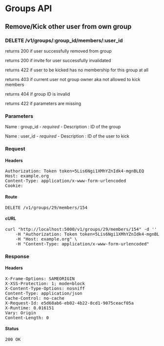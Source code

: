 # Groups API

## Remove/Kick other user from own group

### DELETE /v1/groups/:group_id/members/:user_id

returns 200 if user successfully removed from group

returns 200 if invite for user successfully invalidated

returns 422 if user to be kicked has no membership for this group at all

returns 403 if current user not group owner aka not allowed to kick members

returns 404 if group ID is invalid

returns 422 if parameters are missing

### Parameters

Name : group_id *- required -*
Description : ID of the group

Name : user_id *- required -*
Description : ID of the user to kick

### Request

#### Headers

<pre>Authorization: Token token=5Lis6Ngi1XMhYZnIdk4-mgnBLEQ
Host: example.org
Content-Type: application/x-www-form-urlencoded
Cookie: </pre>

#### Route

<pre>DELETE /v1/groups/29/members/154</pre>

#### cURL

<pre class="request">curl &quot;http://localhost:5000/v1/groups/29/members/154&quot; -d &#39;&#39; -X DELETE \
	-H &quot;Authorization: Token token=5Lis6Ngi1XMhYZnIdk4-mgnBLEQ&quot; \
	-H &quot;Host: example.org&quot; \
	-H &quot;Content-Type: application/x-www-form-urlencoded&quot;</pre>

### Response

#### Headers

<pre>X-Frame-Options: SAMEORIGIN
X-XSS-Protection: 1; mode=block
X-Content-Type-Options: nosniff
Content-Type: application/json
Cache-Control: no-cache
X-Request-Id: e5d68ab6-eb02-4b22-8cd1-9075ceacf05a
X-Runtime: 0.016151
Vary: Origin
Content-Length: 0</pre>

#### Status

<pre>200 OK</pre>

